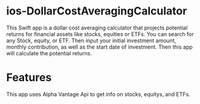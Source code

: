 # ios-DollarCostAveragingCalculator

This Swift app is a dollar cost averaging calculator that projects potential returns for financial assets like stocks, equities or ETFs. You can search for any Stock, equity, or ETF. Then input your initial investment amount, monthly contribution, as well as the start date of investment. Then this app will calculate the potential returns.

# Features

This app uses Alpha Vantage Api to get info on stocks, equitys, and ETFs.

